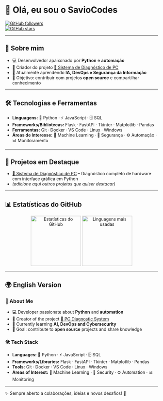 # 👋 Olá, eu sou o SavioCodes  

[![GitHub followers](https://img.shields.io/github/followers/SavioCodes?label=Seguidores&style=social)](https://github.com/SavioCodes)  
[![GitHub stars](https://img.shields.io/github/stars/SavioCodes?affiliations=OWNER%2CCOLLABORATOR&style=social)](https://github.com/SavioCodes)  

---

## 🚀 Sobre mim
- 💻 Desenvolvedor apaixonado por **Python** e **automação**  
- 🔧 Criador do projeto [🔧 Sistema de Diagnóstico de PC](https://github.com/SavioCodes/Consultor-de-hadware)  
- 🌱 Atualmente aprendendo **IA, DevOps e Segurança da Informação**  
- 🎯 Objetivo: contribuir com projetos **open source** e compartilhar conhecimento  

---

## 🛠️ Tecnologias e Ferramentas
- **Linguagens:** 🐍 Python · ⚡ JavaScript · 🗄️ SQL  
- **Frameworks/Bibliotecas:** Flask · FastAPI · Tkinter · Matplotlib · Pandas  
- **Ferramentas:** Git · Docker · VS Code · Linux · Windows  
- **Áreas de Interesse:** 🤖 Machine Learning · 🔐 Segurança · ⚙️ Automação · 📊 Monitoramento  

---

## 📂 Projetos em Destaque
- [🔧 Sistema de Diagnóstico de PC](https://github.com/SavioCodes/Consultor-de-hadware) – Diagnóstico completo de hardware com interface gráfica em Python  
- *(adicione aqui outros projetos que quiser destacar)*  

---

## 📊 Estatísticas do GitHub
<p align="center">
  <img src="https://github-readme-stats.vercel.app/api?username=SavioCodes&show_icons=true&theme=radical" alt="Estatísticas do GitHub" height="165"/>
  <img src="https://github-readme-stats.vercel.app/api/top-langs/?username=SavioCodes&layout=compact&theme=radical" alt="Linguagens mais usadas" height="165"/>
</p>  

---

## 🌍 English Version

### 🚀 About Me
- 💻 Developer passionate about **Python** and **automation**  
- 🔧 Creator of the project [🔧 PC Diagnostic System](https://github.com/SavioCodes/Consultor-de-hadware)  
- 🌱 Currently learning **AI, DevOps and Cybersecurity**  
- 🎯 Goal: contribute to **open source** projects and share knowledge  

### 🛠️ Tech Stack
- **Languages:** 🐍 Python · ⚡ JavaScript · 🗄️ SQL  
- **Frameworks/Libraries:** Flask · FastAPI · Tkinter · Matplotlib · Pandas  
- **Tools:** Git · Docker · VS Code · Linux · Windows  
- **Areas of Interest:** 🤖 Machine Learning · 🔐 Security · ⚙️ Automation · 📊 Monitoring  

---

✨ Sempre aberto a colaborações, ideias e novos desafios! 🚀  
